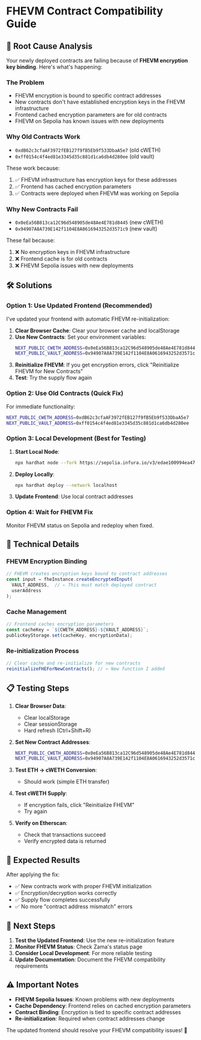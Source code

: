 # FHEVM Contract Compatibility Guide

## 🚨 **Root Cause Analysis**

Your newly deployed contracts are failing because of **FHEVM encryption key binding**. Here's what's happening:

### **The Problem**
- FHEVM encryption is bound to specific contract addresses
- New contracts don't have established encryption keys in the FHEVM infrastructure
- Frontend cached encryption parameters are for old contracts
- FHEVM on Sepolia has known issues with new deployments

### **Why Old Contracts Work**
- `0xdB62c3cfaAF3972fEB127f9fB5Eb9f533DbaA5e7` (old cWETH)
- `0xff0154c4f4ed81e3345d35c881d1ca6db4d280ee` (old vault)

These work because:
1. ✅ FHEVM infrastructure has encryption keys for these addresses
2. ✅ Frontend has cached encryption parameters
3. ✅ Contracts were deployed when FHEVM was working on Sepolia

### **Why New Contracts Fail**
- `0x0eEa56B813ca12C96d548905de48Ae4E781d8445` (new cWETH)
- `0x94907A8A739E142f1104E8A0616943252d3571c9` (new vault)

These fail because:
1. ❌ No encryption keys in FHEVM infrastructure
2. ❌ Frontend cache is for old contracts
3. ❌ FHEVM Sepolia issues with new deployments

## 🛠️ **Solutions**

### **Option 1: Use Updated Frontend (Recommended)**

I've updated your frontend with automatic FHEVM re-initialization:

1. **Clear Browser Cache**: Clear your browser cache and localStorage
2. **Use New Contracts**: Set your environment variables:
   ```bash
   NEXT_PUBLIC_CWETH_ADDRESS=0x0eEa56B813ca12C96d548905de48Ae4E781d8445
   NEXT_PUBLIC_VAULT_ADDRESS=0x94907A8A739E142f1104E8A0616943252d3571c9
   ```
3. **Reinitialize FHEVM**: If you get encryption errors, click "Reinitialize FHEVM for New Contracts"
4. **Test**: Try the supply flow again

### **Option 2: Use Old Contracts (Quick Fix)**

For immediate functionality:
```bash
NEXT_PUBLIC_CWETH_ADDRESS=0xdB62c3cfaAF3972fEB127f9fB5Eb9f533DbaA5e7
NEXT_PUBLIC_VAULT_ADDRESS=0xff0154c4f4ed81e3345d35c881d1ca6db4d280ee
```

### **Option 3: Local Development (Best for Testing)**

1. **Start Local Node**:
   ```bash
   npx hardhat node --fork https://sepolia.infura.io/v3/edae100994ea476180577c9218370251
   ```

2. **Deploy Locally**:
   ```bash
   npx hardhat deploy --network localhost
   ```

3. **Update Frontend**: Use local contract addresses

### **Option 4: Wait for FHEVM Fix**

Monitor FHEVM status on Sepolia and redeploy when fixed.

## 🔧 **Technical Details**

### **FHEVM Encryption Binding**
```javascript
// FHEVM creates encryption keys bound to contract addresses
const input = fheInstance.createEncryptedInput(
  VAULT_ADDRESS,  // ← This must match deployed contract
  userAddress
);
```

### **Cache Management**
```javascript
// Frontend caches encryption parameters
const cacheKey = `${CWETH_ADDRESS}-${VAULT_ADDRESS}`;
publicKeyStorage.set(cacheKey, encryptionData);
```

### **Re-initialization Process**
```javascript
// Clear cache and re-initialize for new contracts
reinitializeFHEForNewContracts(); // ← New function I added
```

## 📋 **Testing Steps**

1. **Clear Browser Data**:
   - Clear localStorage
   - Clear sessionStorage
   - Hard refresh (Ctrl+Shift+R)

2. **Set New Contract Addresses**:
   ```bash
   NEXT_PUBLIC_CWETH_ADDRESS=0x0eEa56B813ca12C96d548905de48Ae4E781d8445
   NEXT_PUBLIC_VAULT_ADDRESS=0x94907A8A739E142f1104E8A0616943252d3571c9
   ```

3. **Test ETH → cWETH Conversion**:
   - Should work (simple ETH transfer)

4. **Test cWETH Supply**:
   - If encryption fails, click "Reinitialize FHEVM"
   - Try again

5. **Verify on Etherscan**:
   - Check that transactions succeed
   - Verify encrypted data is returned

## 🎯 **Expected Results**

After applying the fix:
- ✅ New contracts work with proper FHEVM initialization
- ✅ Encryption/decryption works correctly
- ✅ Supply flow completes successfully
- ✅ No more "contract address mismatch" errors

## 🚀 **Next Steps**

1. **Test the Updated Frontend**: Use the new re-initialization feature
2. **Monitor FHEVM Status**: Check Zama's status page
3. **Consider Local Development**: For more reliable testing
4. **Update Documentation**: Document the FHEVM compatibility requirements

## ⚠️ **Important Notes**

- **FHEVM Sepolia Issues**: Known problems with new deployments
- **Cache Dependency**: Frontend relies on cached encryption parameters
- **Contract Binding**: Encryption is tied to specific contract addresses
- **Re-initialization**: Required when contract addresses change

The updated frontend should resolve your FHEVM compatibility issues! 🎉
